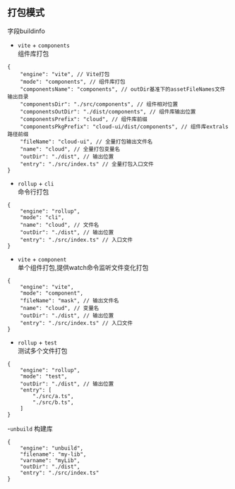 ## 打包模式

字段buildinfo

-   `vite` + `components`  
组件库打包
```
{
    "engine": "vite", // Vite打包
    "mode": "components", // 组件库打包
    "componentsName": "components", // outDir基准下的assetFileNames文件输出目录
    "componentsDir": "./src/components", // 组件相对位置
    "componentsOutDir": "./dist/components", // 组件库输出位置
    "componentsPrefix": "cloud", // 组件库前缀
    "componentsPkgPrefix": "cloud-ui/dist/components", // 组件库extrals路径前缀
    "fileName": "cloud-ui", // 全量打包输出文件名
    "name": "cloud", // 全量打包变量名
    "outDir": "./dist", // 输出位置
    "entry": "./src/index.ts" // 全量打包入口文件
}
```

-   `rollup` + `cli`  
命令行打包

```
{
    "engine": "rollup",
    "mode": "cli",
    "name": "cloud", // 文件名
    "outDir": "./dist", // 输出位置
    "entry": "./src/index.ts" // 入口文件
}
```

-   `vite` + `component`  
单个组件打包,提供watch命令监听文件变化打包

```
{
    "engine": "vite",
    "mode": "component",
    "fileName": "mask", // 输出文件名
    "name": "cloud", // 变量名
    "outDir": "./dist", // 输出位置
    "entry": "./src/index.ts" // 入口文件
}
```

-   `rollup` + `test`  
测试多个文件打包

```
{
    "engine": "rollup",
    "mode": "test",
    "outDir": "./dist", // 输出位置
    "entry": [
        "./src/a.ts",
        "./src/b.ts",
    ]
}
```

-`unbuild` 
构建库

```
{
    "engine": "unbuild",
    "filename": "my-lib",
    "varname": "myLib",
    "outDir": "./dist",
    "entry": "./src/index.ts"
}
```